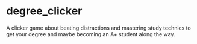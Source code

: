 # degree_clicker
A clicker game about beating distractions and mastering study technics to get your degree and maybe becoming an A+ student along the way.
